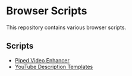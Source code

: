 # Browser Scripts

This repository contains various browser scripts.

## Scripts

- [Piped Video Enhancer](https://github.com/danielytuk/browser-scripts/tree/main/piped-video-enhancer)
- [YouTube Description Templates](https://github.com/danielytuk/browser-scripts/tree/main/youtube-upload-templates)
